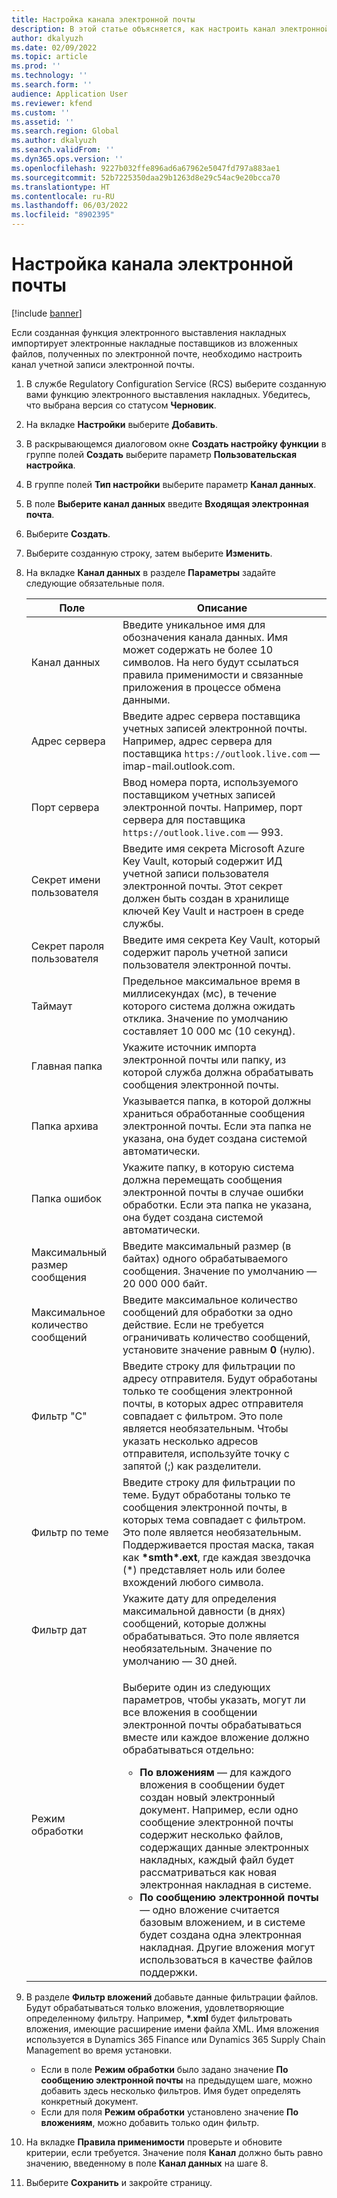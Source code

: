 ```yaml
---
title: Настройка канала электронной почты
description: В этой статье объясняется, как настроить канал электронной почты для получения электронных накладных.
author: dkalyuzh
ms.date: 02/09/2022
ms.topic: article
ms.prod: ''
ms.technology: ''
ms.search.form: ''
audience: Application User
ms.reviewer: kfend
ms.custom: ''
ms.assetid: ''
ms.search.region: Global
ms.author: dkalyuzh
ms.search.validFrom: ''
ms.dyn365.ops.version: ''
ms.openlocfilehash: 9227b032ffe896ad6a67962e5047fd797a883ae1
ms.sourcegitcommit: 52b7225350daa29b1263d8e29c54ac9e20bcca70
ms.translationtype: HT
ms.contentlocale: ru-RU
ms.lasthandoff: 06/03/2022
ms.locfileid: "8902395"
---
```

# <a name="configure-an-email-channel"></a>Настройка канала электронной почты

[!include [banner](../includes/banner.md)]

Если созданная функция электронного выставления накладных импортирует электронные накладные поставщиков из вложенных файлов, полученных по электронной почте, необходимо настроить канал учетной записи электронной почты.

1. В службе Regulatory Configuration Service (RCS) выберите созданную вами функцию электронного выставления накладных. Убедитесь, что выбрана версия со статусом **Черновик**.
2. На вкладке **Настройки** выберите **Добавить**.
3. В раскрывающемся диалоговом окне **Создать настройку функции** в группе полей **Создать** выберите параметр **Пользовательская настройка**.
4. В группе полей **Тип настройки** выберите параметр **Канал данных**.
5. В поле **Выберите канал данных** введите **Входящая электронная почта**.
6. Выберите **Создать**.
7. Выберите созданную строку, затем выберите **Изменить**.
8. На вкладке **Канал данных** в разделе **Параметры** задайте следующие обязательные поля.

    | Поле                | Описание |
    |----------------------|-------------|
    | Канал данных         | Введите уникальное имя для обозначения канала данных. Имя может содержать не более 10 символов. На него будут ссылаться правила применимости и связанные приложения в процессе обмена данными. |
    | Адрес сервера       | Введите адрес сервера поставщика учетных записей электронной почты. Например, адрес сервера для поставщика `https://outlook.live.com` — imap-mail.outlook.com. |
    | Порт сервера          | Ввод номера порта, используемого поставщиком учетных записей электронной почты. Например, порт сервера для поставщика `https://outlook.live.com` — 993. |
    | Секрет имени пользователя     | Введите имя секрета Microsoft Azure Key Vault, который содержит ИД учетной записи пользователя электронной почты. Этот секрет должен быть создан в хранилище ключей Key Vault и настроен в среде службы. |
    | Секрет пароля пользователя | Введите имя секрета Key Vault, который содержит пароль учетной записи пользователя электронной почты. |
    | Таймаут              | Предельное максимальное время в миллисекундах (мс), в течение которого система должна ожидать отклика. Значение по умолчанию составляет 10 000 мс (10 секунд). |
    | Главная папка          | Укажите источник импорта электронной почты или папку, из которой служба должна обрабатывать сообщения электронной почты. |
    | Папка архива       | Указывается папка, в которой должны храниться обработанные сообщения электронной почты. Если эта папка не указана, она будет создана системой автоматически. |
    | Папка ошибок         | Укажите папку, в которую система должна перемещать сообщения электронной почты в случае ошибки обработки. Если эта папка не указана, она будет создана системой автоматически. |
    | Максимальный размер сообщения     | Введите максимальный размер (в байтах) одного обрабатываемого сообщения. Значение по умолчанию — 20 000 000 байт. |
    | Максимальное количество сообщений   | Введите максимальное количество сообщений для обработки за одно действие. Если не требуется ограничивать количество сообщений, установите значение равным **0** (нулю). |
    | Фильтр "С"          | Введите строку для фильтрации по адресу отправителя. Будут обработаны только те сообщения электронной почты, в которых адрес отправителя совпадает с фильтром. Это поле является необязательным. Чтобы указать несколько адресов отправителя, используйте точку с запятой (;) как разделители. |
    | Фильтр по теме       | Введите строку для фильтрации по теме. Будут обработаны только те сообщения электронной почты, в которых тема совпадает с фильтром. Это поле является необязательным. Поддерживается простая маска, такая как **\*smth\*.ext**, где каждая звездочка (\*) представляет ноль или более вхождений любого символа. |
    | Фильтр дат          | Укажите дату для определения максимальной давности (в днях) сообщений, которые должны обрабатываться. Это поле является необязательным. Значение по умолчанию — 30 дней. |
    | Режим обработки      | <p>Выберите один из следующих параметров, чтобы указать, могут ли все вложения в сообщении электронной почты обрабатываться вместе или каждое вложение должно обрабатываться отдельно:</p><ul><li><b>По вложениям</b> — для каждого вложения в сообщении будет создан новый электронный документ. Например, если одно сообщение электронной почты содержит несколько файлов, содержащих данные электронных накладных, каждый файл будет рассматриваться как новая электронная накладная в системе.</li><li><b>По сообщению электронной почты</b> — одно вложение считается базовым вложением, и в системе будет создана одна электронная накладная. Другие вложения могут использоваться в качестве файлов поддержки.</li></ul> |

9. В разделе **Фильтр вложений** добавьте данные фильтрации файлов. Будут обрабатываться только вложения, удовлетворяющие определенному фильтру. Например, **\*.xml** будет фильтровать вложения, имеющие расширение имени файла XML. Имя вложения используется в Dynamics 365 Finance или Dynamics 365 Supply Chain Management во время установки.

    - Если в поле **Режим обработки** было задано значение **По сообщению электронной почты** на предыдущем шаге, можно добавить здесь несколько фильтров. Имя будет определять конкретный документ.
    - Если для поля **Режим обработки** установлено значение **По вложениям**, можно добавить только один фильтр.

10. На вкладке **Правила применимости** проверьте и обновите критерии, если требуется. Значение поля **Канал** должно быть равно значению, введенному в поле **Канал данных** на шаге 8.
11. Выберите **Сохранить** и закройте страницу.

